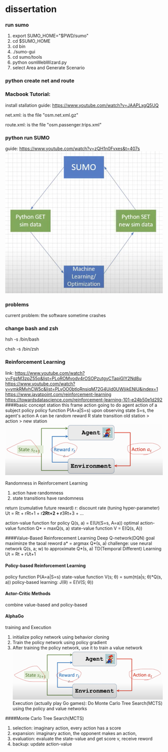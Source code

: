 # dissertation

### run sumo
1. export SUMO_HOME="$PWD/sumo"
2. cd $SUMO_HOME 
3. cd bin
4. ./sumo-gui
5. cd sumo/tools
6. python osmWebWizard.py
7. select Area and Generate Scenario

### python create net and route




### Macbook Tutorial:
install stallation guide: https://www.youtube.com/watch?v=JAAPLxgQ5UQ

net.xml: is the file "osm.net.xml.gz"

route.xml: is the file "osm.passenger.trips.xml"

### python run SUMO
guide: https://www.youtube.com/watch?v=zQH1n0Fvxes&t=407s
![](priciple.png)



### problems
current problem: the software sometime crashes

### change bash and zsh
hsh -s /bin/bash

chsh -s /bin/zsh


### Reinforcement Learning
link: https://www.youtube.com/watch?v=FgzM3zpZ55o&list=PLoROMvodv4rOSOPzutgyCTapiGlY2Nd8u
https://www.youtube.com/watch?v=vmkRMvhCW5c&list=PLvOO0btloRnsiqM72G4Uid0UWljikENlU&index=1
https://www.javatpoint.com/reinforcement-learning
https://towardsdatascience.com/reinforcement-learning-101-e24b50e1d292
####basic concept
station  this frame
action   going to do 
agent    action of a subject 
policy   policy function P(A=a|S=s) upon observing state S=s, the agent's action A can be random
reward R 
state transition   old station > action > new station 
![](action-environ.png)

Randomness in Reinforcement Learning 
1. action have randomness
2. state transitions have randomness

return (cumulative future reward)
r: discount rate (tuning hyper-parameter)
Ut = Rt + rRt+1 + r**2Rt+2 + r**3Rt+3 + ...

action-value function for policy 
Q(s, a) = E(Ut(S=s, A=a))
optimal action-value function
Q* = maxQ(s, a)
state-value function 
V = E(Q(s, A))


####Value-Based Reinforecement Learning
Deep Q-network(DQN)
goal maximinze the taoal reword 
a* = argmax Q*(s, a)
challenge: use neural network Q(s, a; w) to approximate Q*(s, a)
TD(Temporal Different) Learning
Ut = Rt + rUt+1

#### Policy-based Reinforcement Learning 
policy function P(A=a|S=s)
state-value function
V(s; θ) = sum(π(a|s; θ)*Q(s, a))
policy-based learning: J(θ) = E(V(S; θ))

#### Actor-Critic Methods
combine value-based and policy-based

#### AlphaGo 
training and Execution
1. initialize policy network using behavior cloning
2. Train the policy network using policy gradient
3. After training the policy network, use it to train a value network
![](action-environ.png)
Execution (actually play Go games):
Do Monte Carlo Tree Search(MCTS) using the policy and value networks

####Monte Carlo Tree Search(MCTS)
1. selection: imaginary action, every action has a score 
2. expansion: imaginary action, the opponent makes an action, 
3. evaluation: evaluate the state-value and get score v, receive reword
4. backup: update action-value
